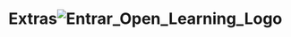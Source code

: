 # Extras![Entrar_Open_Learning_Logo](https://github.com/shubhi221199/Extras/assets/112747667/9ce68158-77c3-49a8-9099-5d2c75c3e588)
